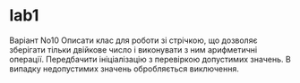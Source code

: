 # lab1
Варіант No10
Описати клас для роботи зі стрічкою, що дозволяє зберігати тільки двійкове
число і виконувати з ним арифметичні операції. Передбачити ініціалізацію з
перевіркою допустимих значень. В випадку недопустимих значень обробляється
виключення.
